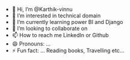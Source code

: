 - 👋 Hi, I’m @Karthik-vinnu
- 👀 I’m interested in technical domain 
- 🌱 I’m currently learning power BI and Django 
- 💞️ I’m looking to collaborate on 
- 📫 How to reach me LinkedIn or Github
- 😄 Pronouns: ...
- ⚡ Fun fact: ... Reading books, Travelling etc...

<!---
Karthik-vinnu/Karthik-vinnu is a ✨ special ✨ repository because its `README.md` (this file) appears on your GitHub profile.
You can click the Preview link to take a look at your changes.
--->
